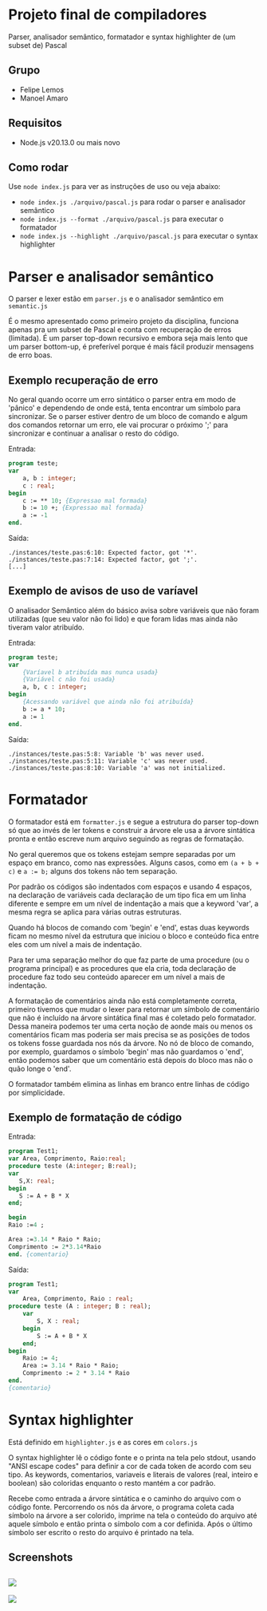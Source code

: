 # Projeto final de compiladores

Parser, analisador semântico, formatador e
syntax highlighter de (um subset de) Pascal

## Grupo
- Felipe Lemos
- Manoel Amaro

## Requisitos
- Node.js v20.13.0 ou mais novo

## Como rodar
Use `node index.js` para ver as instruções de uso ou veja abaixo:

- `node index.js ./arquivo/pascal.js` para rodar o parser e analisador semântico
- `node index.js --format ./arquivo/pascal.js` para executar o formatador
- `node index.js --highlight ./arquivo/pascal.js` para executar o syntax highlighter

# Parser e analisador semântico
O parser e lexer estão em `parser.js` e o analisador semântico em `semantic.js`

É o mesmo apresentado como primeiro projeto da disciplina,
funciona apenas pra um subset de Pascal e conta com
recuperação de erros (limitada). É um parser top-down
recursivo e embora seja mais lento que um parser bottom-up, é preferível porque é mais fácil produzir mensagens de
erro boas.

## Exemplo recuperação de erro
No geral quando ocorre um erro sintático o parser entra
em modo de 'pânico' e dependendo de onde está, tenta encontrar
um símbolo para sincronizar. Se o parser estiver dentro
de um bloco de comando e algum dos comandos retornar um erro,
ele vai procurar o próximo ';' para sincronizar e continuar
a analisar o resto do código.

Entrada:
```pascal
program teste;
var
    a, b : integer;
    c : real;
begin
    c := ** 10; {Expressao mal formada}
    b := 10 +; {Expressao mal formada}
    a := -1
end.
```
Saída:
```
./instances/teste.pas:6:10: Expected factor, got '*'.
./instances/teste.pas:7:14: Expected factor, got ';'.
[...]
```

## Exemplo de avisos de uso de varíavel

O analisador Semântico além do básico avisa sobre variáveis
que não foram utilizadas (que seu valor não foi lido) e que
foram lidas mas ainda não tiveram valor atribuído.

Entrada:
```pascal
program teste;
var
    {Varíavel b atribuída mas nunca usada}
    {Variável c não foi usada}
    a, b, c : integer;
begin
    {Acessando variável que ainda não foi atribuída}
    b := a * 10;
    a := 1
end.
```
Saída:
```
./instances/teste.pas:5:8: Variable 'b' was never used.
./instances/teste.pas:5:11: Variable 'c' was never used.
./instances/teste.pas:8:10: Variable 'a' was not initialized.
```

# Formatador
O formatador está em `formatter.js` e segue a estrutura do parser top-down só que ao invés de ler tokens e construir a árvore ele usa a árvore sintática pronta e então escreve num arquivo seguindo as regras de formatação.

No geral queremos que os tokens estejam sempre separadas por um espaço em branco, como nas expressões. Alguns casos, como em `(a + b + c)` e `a := b;` alguns dos tokens não tem separação.

Por padrão os códigos são indentados com espaços e usando 4 espaços, na declaração de variáveis cada declaração de um tipo fica em um linha diferente e sempre em um nível de indentação a mais que a keyword 'var', a mesma regra se aplica para várias outras estruturas.

Quando há blocos de comando com 'begin' e 'end', estas duas keywords ficam no mesmo nível da estrutura que iniciou o bloco e conteúdo fica entre eles com um nível a mais de indentação.

Para ter uma separação melhor do que faz parte de uma procedure (ou o programa principal) e as procedures que ela cria, toda declaração de procedure faz todo seu conteúdo aparecer em um nível a mais de indentação.

A formatação de comentários ainda não está completamente correta, primeiro tivemos que mudar o lexer para retornar um símbolo de comentário que não é incluído na árvore sintática final mas é coletado pelo formatador. Dessa maneira podemos ter uma certa noção de aonde mais ou menos os comentários ficam mas poderia ser mais precisa se as posições de todos os tokens fosse guardada nos nós da árvore. No nó de bloco de comando, por exemplo, guardamos o símbolo 'begin' mas não guardamos o 'end', então podemos saber que um comentário está depois do bloco mas não o quão longe o 'end'.

O formatador também elimina as linhas em branco entre linhas de código por simplicidade.

## Exemplo de formatação de código

Entrada:
```pascal
program Test1;
var Area, Comprimento, Raio:real;
procedure teste (A:integer; B:real);
var
   S,X: real;
begin
   S := A + B * X
end;

begin
Raio :=4 ;

Area :=3.14 * Raio * Raio;
Comprimento := 2*3.14*Raio
end. {comentario}
```

Saída:
```pascal
program Test1;
var
    Area, Comprimento, Raio : real;
procedure teste (A : integer; B : real);
    var
        S, X : real;
    begin
        S := A + B * X
    end;
begin
    Raio := 4;
    Area := 3.14 * Raio * Raio;
    Comprimento := 2 * 3.14 * Raio
end.
{comentario}
```

# Syntax highlighter
Está definido em `highlighter.js` e as cores em `colors.js`

O syntax highlighter lê o código fonte e o printa na tela pelo stdout, usando "ANSI escape codes" para definir a cor de cada token de acordo com seu tipo. As keywords, comentarios, variaveis e literais de valores (real, inteiro e boolean) são coloridas enquanto o resto mantém a cor padrão.

Recebe como entrada a árvore sintática e o caminho do arquivo com o código fonte. Percorrendo os nós da árvore, o programa coleta cada símbolo na árvore a ser colorido, imprime na tela o conteúdo do arquivo até aquele símbolo e então printa o símbolo com a cor definida. Após o último símbolo ser escrito o resto do arquivo é printado na tela.

## Screenshots
![](print2.png)
---
![](print1.png)
